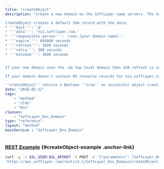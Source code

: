```yaml
---
title: "createObject"
description: "Create a new domain on the SoftLayer name servers. The SoftLayer_Dns_Domain object passed to this function must have at least one A or AAAA resource record. 

createObject creates a default SOA record with the data: 
* '''host''': '@'
* '''data''': 'ns1.softlayer.com.'
* '''responsible person''': 'root.[your domain name].'
* '''expire''': 604800 seconds
* '''refresh''': 3600 seconds
* '''retry''': 300 seconds
* '''minimum''': 3600 seconds


If your new domain uses the .de top-level domain then SOA refresh is set to 10000 seconds, retry is set to 1800 seconds, and minimum to 10000 seconds. 

If your domain doesn't contain NS resource records for ns1.softlayer.com or ns2.softlayer.com then ''createObject'' will create them for you. 

''createObject'' returns a Boolean ''true'' on successful object creation or ''false'' if your domain was unable to be created.. "
date: "2018-02-12"
tags:
    - "method"
    - "sldn"
    - "Dns"
classes:
    - "SoftLayer_Dns_Domain"
type: "reference"
layout: "method"
mainService : "SoftLayer_Dns_Domain"
---
```


### [REST Example](#createObject-example) <a href="/article/rest/"><i class="fas fa-question"></i></a> {#createObject-example .anchor-link} 
```bash
curl -g -u $SL_USER:$SL_APIKEY -X POST -d '{"parameters": [SoftLayer_Dns_Domain]}' \
'https://api.softlayer.com/rest/v3.1/SoftLayer_Dns_Domain/createObject'
```

